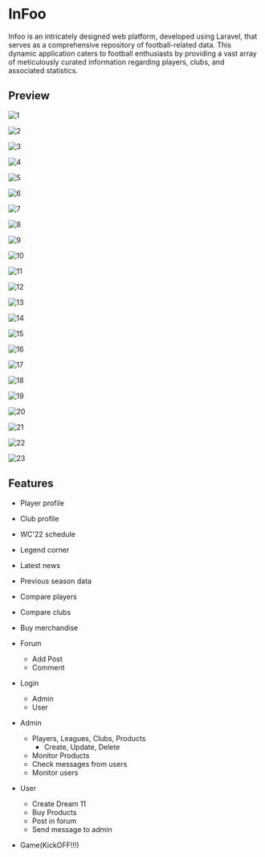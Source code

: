 
# InFoo

Infoo is an intricately designed web platform, developed using Laravel, that serves as a comprehensive repository of football-related data. This dynamic application caters to football enthusiasts by providing a vast array of meticulously curated information regarding players, clubs, and associated statistics.


## Preview

![1](https://github.com/user-attachments/assets/fd29ac91-d66d-4564-b6b8-76bdea5c35ab)

![2](https://github.com/user-attachments/assets/5595415a-64da-4b4a-ba83-20fcc9f5b09a)

![3](https://github.com/user-attachments/assets/a9edc6a6-959d-40ca-8e92-50085a8aa49d)

![4](https://github.com/user-attachments/assets/f25556a8-4525-4eda-8e56-df956f5dddd5)

![5](https://github.com/user-attachments/assets/fca658f5-cd62-4e1c-be2f-756116318da9)

![6](https://github.com/user-attachments/assets/d44e0e89-0009-48dc-8e4e-a3e6bea03f60)

![7](https://github.com/user-attachments/assets/04389ddb-4230-423e-af80-0101b936afe6)

![8](https://github.com/user-attachments/assets/e9f7d99f-cbf7-4924-9865-a8984e000f3d)

![9](https://github.com/user-attachments/assets/712a97cf-9de2-444e-9675-9571e6d345e8)

![10](https://github.com/user-attachments/assets/21d12e84-688e-443b-b790-989b2b93bf31)

![11](https://github.com/user-attachments/assets/5964e7eb-19d7-4cdb-9acc-c5fc5f7085f6)

![12](https://github.com/user-attachments/assets/dd503452-03ea-48c0-9878-71d5b15265ef)

![13](https://github.com/user-attachments/assets/e4daf0b6-1296-4158-b3d0-e36a5ddf8e4c)

![14](https://github.com/user-attachments/assets/babb8b12-12b0-4144-8088-c726c859d312)

![15](https://github.com/user-attachments/assets/543113dc-af56-45b5-ab9f-41265167c9e5)

![16](https://github.com/user-attachments/assets/cd9b6c92-dbd6-42eb-bc7d-75f00463d99e)

![17](https://github.com/user-attachments/assets/405cffe1-92f3-4560-8713-aa38afa5f225)

![18](https://github.com/user-attachments/assets/647a63e0-b691-4fd6-8436-517b6cb62260)

![19](https://github.com/user-attachments/assets/5db065a2-9957-4efb-a296-a014368cbeca)

![20](https://github.com/user-attachments/assets/45b15668-732e-4995-bebb-2b6bc8340b14)

![21](https://github.com/user-attachments/assets/66fd1cfb-8cd2-48d2-a4a1-795ec04f96c0)

![22](https://github.com/user-attachments/assets/f6ed81b1-e9fe-4699-9062-f3cab30092cf)

![23](https://github.com/user-attachments/assets/16330d18-a1b1-495c-8d88-ddf2f4b84ebb)


## Features

- Player profile
- Club profile
- WC'22 schedule
- Legend corner
- Latest news
- Previous season data
- Compare players
- Compare clubs
- Buy merchandise
- Forum
    - Add Post
    - Comment
- Login
    - Admin
    - User
- Admin
    - Players, Leagues, Clubs, Products
        - Create, Update, Delete
    - Monitor Products
    - Check messages from users
    - Monitor users
- User
    - Create Dream 11
    - Buy Products
    - Post in forum
    - Send message to admin

- Game(KickOFF!!!)

